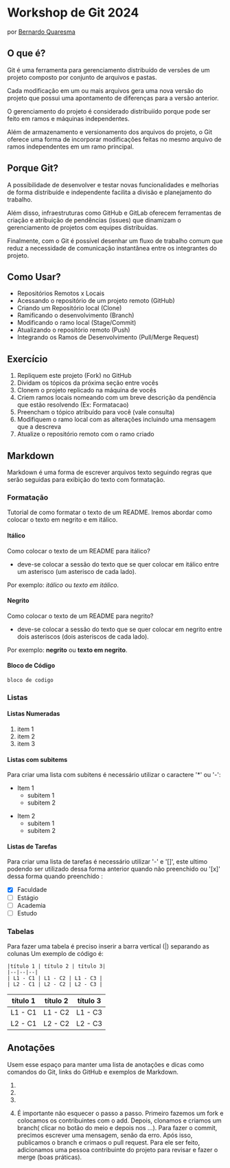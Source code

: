 Workshop de Git 2024
======================

por [Bernardo Quaresma](mailto:bernardo@tegraf.puc-rio.br)


O que é?
--------

Git é uma ferramenta para gerenciamento distribuído de versões de um projeto composto por conjunto de arquivos e pastas.

Cada modificação em um ou mais arquivos gera uma nova versão do projeto que possui uma apontamento de diferenças para a versão anterior.

O gerenciamento do projeto é considerado distribuiído porque pode ser feito em ramos e máquinas independentes.

Além de armazenamento e versionamento dos arquivos do projeto, o Git oferece uma forma de incorporar modificações feitas no mesmo arquivo de ramos independentes em um ramo principal.


Porque Git?
-----------

A possibilidade de desenvolver e testar novas funcionalidades e melhorias de forma distribuíde e independente facilita a divisão e planejamento do trabalho.

Além disso, infraestruturas como GitHub e GitLab oferecem ferramentas de criação e atribuição de pendências (issues) que dinamizam o gerenciamento de projetos com equipes distribuídas.

Finalmente, com o Git é possível desenhar um fluxo de trabalho comum que reduz a necessidade de comunicação instantânea entre os integrantes do projeto.


Como Usar?
----------

  - Repositórios Remotos x Locais
  - Acessando o repositório de um projeto remoto (GitHub)
  - Criando um Repositório local (Clone)
  - Ramificando o desenvolvimento (Branch)
  - Modificando o ramo local (Stage/Commit)
  - Atualizando o repositório remoto (Push)
  - Integrando os Ramos de Desenvolvimento (Pull/Merge Request)


Exercício
---------

1. Repliquem este projeto (Fork) no GitHub
2. Dividam os tópicos da próxima seção entre vocês
3. Clonem o projeto replicado na máquina de vocês
4. Criem ramos locais nomeando com um breve descrição da pendência que estão resolvendo (Ex: Formatacao)
5. Preencham o tópico atribuído para você (vale consulta)
6. Modifiquem o ramo local com as alterações incluindo uma mensagem que a descreva
7. Atualize o repositório remoto com o ramo criado


Markdown
--------

Markdown é uma forma de escrever arquivos texto seguindo regras que serão seguidas para exibição do texto com formatação.

### Formatação

Tutorial de como formatar o texto de um README. Iremos abordar como colocar o texto em negrito e em itálico. 

#### Itálico

Como colocar o texto de um README para itálico?
 - deve-se colocar a sessão do texto que se quer colocar em itálico entre um asterisco (um asterisco de cada lado). 
 
 Por exemplo: *itálico* ou *texto em itálico*.

#### Negrito

Como colocar o texto de um README para negrito?
 - deve-se colocar a sessão do texto que se quer colocar em negrito entre dois asteriscos (dois asteriscos de cada lado).
 
 Por exemplo: **negrito** ou **texto em negrito**.

#### Bloco de Código
```
bloco de codigo
```
### Listas

#### Listas Numeradas
1. item 1
2. item 2
3. item 3

#### Listas com subitems

Para criar uma lista com subitens é necessário utilizar o caractere '*' ou '-':

* Item 1
  * subitem 1
  * subitem 2
- Item 2
  - subitem 1
  - subitem 2


#### Listas de Tarefas

Para criar uma lista de tarefas é necessário utilizar '-' e '[]', este ultimo podendo ser utilizado dessa forma anterior quando não preenchido ou '[x]' dessa forma quando preenchido :

- [x] Faculdade
- [ ] Estágio 
- [ ] Academia 
- [ ] Estudo

### Tabelas

Para fazer uma tabela é preciso inserir a barra vertical (|) separando as colunas
Um exemplo de código é: 

`|título 1 | título 2 | título 3| `<br/>
`|--|--|--|` <br/>
`| L1 - C1 | L1 - C2 | L1 - C3 |`<br/>
`| L2 - C1 | L2 - C2 | L2 - C3 |`<br/>

| título 1 | título 2 | título 3| 
|:--------:|:--------:|:-------:|
| L1 - C1  | L1 - C2  | L1 - C3 |
| L2 - C1  | L2 - C2  | L2 - C3 |



Anotações
---------

Usem esse espaço para manter uma lista de anotações e dicas como comandos do Git, links do GitHub e exemplos de Markdown.

1.
2.
3.

4. É importante não esquecer o passo a passo. Primeiro fazemos um fork e colocamos os contribuintes com o add. Depois, clonamos e criamos um branch( clicar no botão do meio e depois nos ...). Para fazer o commit, precimos escrever uma mensagem, senão da erro. Após isso, publicamos o branch e crimaos o pull request. Para ele ser feito, adicionamos uma pessoa contribuinte do projeto para revisar e fazer o merge (boas práticas).



